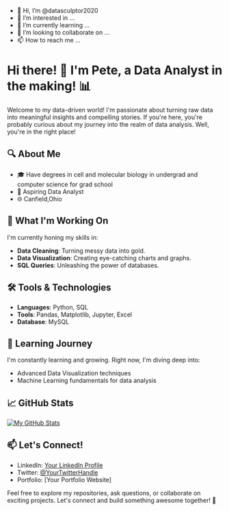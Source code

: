 - 👋 Hi, I’m @datasculptor2020
- 👀 I’m interested in ...
- 🌱 I’m currently learning ...
- 💞️ I’m looking to collaborate on ...
- 📫 How to reach me ...

<!---
datasculptor2020/datasculptor2020 is a ✨ special ✨ repository because its `README.md` (this file) appears on your GitHub profile.
You can click the Preview link to take a look at your changes.
--->



# Hi there! 👋 I'm Pete, a Data Analyst in the making! 📊

Welcome to my data-driven world! I'm passionate about turning raw data into meaningful insights and compelling stories. If you're here, you're probably curious about my journey into the realm of data analysis. Well, you're in the right place!

## 🔍 About Me

- 🎓 Have degrees in cell and molecular biology in undergrad and computer science for grad school
- 💼 Aspiring Data Analyst
- 🌐 Canfield,Ohio

## 🚀 What I'm Working On

I'm currently honing my skills in:

- **Data Cleaning**: Turning messy data into gold.
- **Data Visualization**: Creating eye-catching charts and graphs.
- **SQL Queries**: Unleashing the power of databases.

## 🛠️ Tools & Technologies

- **Languages**: Python, SQL
- **Tools**: Pandas, Matplotlib, Jupyter, Excel
- **Database**: MySQL

## 🌱 Learning Journey

I'm constantly learning and growing. Right now, I'm diving deep into:

- Advanced Data Visualization techniques
- Machine Learning fundamentals for data analysis

## 📈 GitHub Stats

[![My GitHub Stats](https://github-readme-stats.vercel.app/api?username=YourUsername&show_icons=true&theme=radical)](https://github.com/YourUsername)

## 📫 Let's Connect!

- LinkedIn: [Your LinkedIn Profile](https://www.linkedin.com/in/yourprofile/)
- Twitter: [@YourTwitterHandle](https://twitter.com/yourhandle)
- Portfolio: [Your Portfolio Website]

Feel free to explore my repositories, ask questions, or collaborate on exciting projects. Let's connect and build something awesome together! 🚀
